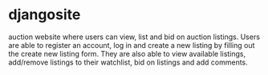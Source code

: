 # djangosite

auction website where users can view, list and bid on auction listings. Users are able to register an account, log in and create a new listing by filling out the create new listing form. They are also able to view available listings, add/remove listings to their watchlist, bid on listings and add comments.
